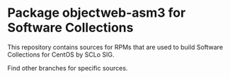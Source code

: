 # Package objectweb-asm3 for Software Collections

This repository contains sources for RPMs that are used
to build Software Collections for CentOS by SCLo SIG.

Find other branches for specific sources.
